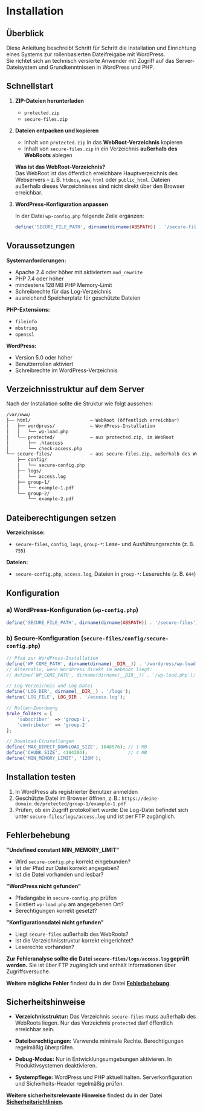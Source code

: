 # Installation

## Überblick

Diese Anleitung beschreibt Schritt für Schritt die Installation und Einrichtung eines Systems zur rollenbasierten Dateifreigabe mit WordPress.  
Sie richtet sich an technisch versierte Anwender mit Zugriff auf das Server-Dateisystem und Grundkenntnissen in WordPress und PHP.

## Schnellstart

1. **ZIP-Dateien herunterladen**

   - `protected.zip`
   - `secure-files.zip`

2. **Dateien entpacken und kopieren**

   - Inhalt von `protected.zip` in das **WebRoot-Verzeichnis** kopieren
   - Inhalt von `secure-files.zip` in ein Verzeichnis **außerhalb des WebRoots** ablegen

   **Was ist das WebRoot-Verzeichnis?**  
   Das WebRoot ist das öffentlich erreichbare Hauptverzeichnis des Webservers – z. B. `htdocs`, `www`, `html` oder `public_html`. Dateien außerhalb dieses Verzeichnisses sind nicht direkt über den Browser erreichbar.

3. **WordPress-Konfiguration anpassen**

   In der Datei `wp-config.php` folgende Zeile ergänzen:

   ```php
   define('SECURE_FILE_PATH', dirname(dirname(ABSPATH)) . '/secure-files');
   ```

## Voraussetzungen

**Systemanforderungen:**

- Apache 2.4 oder höher mit aktiviertem `mod_rewrite`
- PHP 7.4 oder höher
- mindestens 128 MB PHP Memory-Limit
- Schreibrechte für das Log-Verzeichnis
- ausreichend Speicherplatz für geschützte Dateien

**PHP-Extensions:**

- `fileinfo`
- `mbstring`
- `openssl`

**WordPress:**

- Version 5.0 oder höher
- Benutzerrollen aktiviert
- Schreibrechte im WordPress-Verzeichnis

## Verzeichnisstruktur auf dem Server

Nach der Installation sollte die Struktur wie folgt aussehen:

```txt
/var/www/
├── html/                      ← WebRoot (öffentlich erreichbar)
│   ├── wordpress/             ← WordPress-Installation
│   │   └── wp-load.php
│   └── protected/             ← aus protected.zip, im WebRoot
│       ├── .htaccess
│       └── check-access.php
└── secure-files/              ← aus secure-files.zip, außerhalb des WebRoots
    ├── config/
    │   └── secure-config.php
    ├── logs/
    │   └── access.log
    ├── group-1/
    │   └── example-1.pdf
    └── group-2/
        └── example-2.pdf
```

## Dateiberechtigungen setzen

**Verzeichnisse:**

- `secure-files`, `config`, `logs`, `group-*`: Lese- und Ausführungsrechte (z. B. `755`)

**Dateien:**

- `secure-config.php`, `access.log`, Dateien in `group-*`: Leserechte (z. B. `644`)

## Konfiguration

### a) WordPress-Konfiguration (`wp-config.php`)

```php
define('SECURE_FILE_PATH', dirname(dirname(ABSPATH)) . '/secure-files');
```

### b) Secure-Konfiguration (`secure-files/config/secure-config.php`)

```php
// Pfad zur WordPress-Installation
define('WP_CORE_PATH', dirname(dirname(__DIR__)) . '/wordpress/wp-load.php');
// Alternativ, wenn WordPress direkt im WebRoot liegt:
// define('WP_CORE_PATH', dirname(dirname(__DIR__)) . '/wp-load.php');

// Log-Verzeichnis und Log-Datei
define('LOG_DIR', dirname(__DIR__) . '/logs');
define('LOG_FILE', LOG_DIR . '/access.log');

// Rollen-Zuordnung
$role_folders = [
    'subscriber'  => 'group-1',
    'contributor' => 'group-2'
];

// Download-Einstellungen
define('MAX_DIRECT_DOWNLOAD_SIZE', 1048576); // 1 MB
define('CHUNK_SIZE', 4194304);               // 4 MB
define('MIN_MEMORY_LIMIT', '128M');
```

## Installation testen

1. In WordPress als registrierter Benutzer anmelden
2. Geschützte Datei im Browser öffnen, z. B.:
   `https://deine-domain.de/protected/group-1/example-1.pdf`
3. Prüfen, ob ein Zugriff protokolliert wurde:
   Die Log-Datei befindet sich unter `secure-files/logs/access.log` und ist per FTP zugänglich.

## Fehlerbehebung

**"Undefined constant MIN_MEMORY_LIMIT"**

- Wird `secure-config.php` korrekt eingebunden?
- Ist der Pfad zur Datei korrekt angegeben?
- Ist die Datei vorhanden und lesbar?

**"WordPress nicht gefunden"**

- Pfadangabe in `secure-config.php` prüfen
- Existiert `wp-load.php` am angegebenen Ort?
- Berechtigungen korrekt gesetzt?

**"Konfigurationsdatei nicht gefunden"**

- Liegt `secure-files` außerhalb des WebRoots?
- Ist die Verzeichnisstruktur korrekt eingerichtet?
- Leserechte vorhanden?

**Zur Fehleranalyse sollte die Datei `secure-files/logs/access.log` geprüft werden.** Sie ist über FTP zugänglich und enthält Informationen über Zugriffsversuche.

**Weitere mögliche Fehler** findest du in der Datei **[Fehlerbehebung](troubleshooting.md)**.

## Sicherheitshinweise

- **Verzeichnisstruktur:**
  Das Verzeichnis `secure-files` muss außerhalb des WebRoots liegen.
  Nur das Verzeichnis `protected` darf öffentlich erreichbar sein.

- **Dateiberechtigungen:**
  Verwende minimale Rechte. Berechtigungen regelmäßig überprüfen.

- **Debug-Modus:**
  Nur in Entwicklungsumgebungen aktivieren. In Produktivsystemen deaktivieren.

- **Systempflege:**
  WordPress und PHP aktuell halten. Serverkonfiguration und Sicherheits-Header regelmäßig prüfen.

**Weitere sicherheitsrelevante Hinweise** findest du in der Datei **[Sicherheitsrichtlinien](security.md)**.
